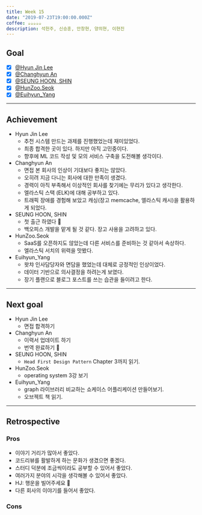 ```yaml
---
title: Week 15
date: "2019-07-23T19:00:00.000Z"
coffee: ☕️️️️️️☕️☕️☕️☕️
description: 석헌주, 신승훈, 안창현, 양의현, 이현진
---
```


## Goal

- [x] [@Hyun Jin Lee](https://github.com/HyunTruth)
- [x] [@Changhyun An](https://github.com/achooan)
- [x] [@SEUNG HOON, SHIN](https://github.com/newinh)
- [x] [@HunZoo.Seok](https://github.com/zooozoo)
- [x] [@Euihyun_Yang](https://github.com/noahluftyang)

---

## Achievement

- Hyun Jin Lee
  - 추천 시스템 만드는 과제를 진행했었는데 재미있었다.
  - 최종 합격한 곳이 있다. 하지만 아직 고민중이다.
  - 향후에 ML 코드 작성 및 모의 서비스 구축을 도전해볼 생각이다.
- Changhyun An
  - 면접 본 회사의 인상이 기대보다 좋지는 않았다.
  - 오히려 지금 다니는 회사에 대한 만족이 생겼다.
  - 경력이 아직 부족해서 이상적인 회사를 찾기에는 무리가 있다고 생각한다.
  - 엘라스틱 스택 (ELK)에 대해 공부하고 있다.
  - 트래픽 장애를 경험해 보았고 캐싱(장고 memcache, 엘라스틱 캐시)을 활용하게 되었다.
- SEUNG HOON, SHIN
  - 첫 출근 하였다 :tada:
  - 백오피스 개발을 맡게 될 것 같다. 장고 사용을 고려하고 있다.
- HunZoo.Seok
  - SaaS를 오픈하지도 않았는데 다른 서비스를 준비하는 것 같아서 속상하다.
  - 엘라스틱 서치의 위력을 맛봤다.
- Euihyun_Yang
  - 왓챠 인사담당자와 면담을 했었는데 대체로 긍정적인 인상이었다.
  - 데이터 기반으로 의사결정을 하려는게 보였다.
  - 장기 플랜으로 블로그 포스트를 쓰는 습관을 들이려고 한다.

---

## Next goal

- Hyun Jin Lee
  - 면접 합격하기
- Changhyun An
  - 이력서 업데이트 하기
  - 번역 완료하기 :star2:
- SEUNG HOON, SHIN
  - `Head First Design Pattern` Chapter 3까지 읽기.
- HunZoo.Seok
  - operating system 3강 보기
- Euihyun_Yang
  - graph 라이브러리 비교하는 쇼케이스 어플리케이션 만들어보기.
  - 오브젝트 책 읽기.

---

## Retrospective

### Pros

- 이야기 거리가 많아서 좋았다.
- 코드리뷰를 활발하게 하는 문화가 생겼으면 좋겠다.
- 스터디 덕분에 조금씩이라도 공부할 수 있어서 좋았다.
- 여러가지 분야의 시각을 생각해볼 수 있어서 좋았다.
- HJ: 행운을 빌어주세요 :100:
- 다른 회사의 이야기를 들어서 좋았다.

### Cons
